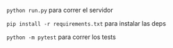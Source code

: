 `python run.py` para correr el servidor

`pip install -r requirements.txt` para instalar las deps

`python -m pytest` para correr los tests